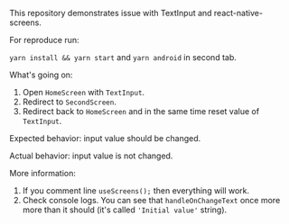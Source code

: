 
This repository demonstrates issue with TextInput and react-native-screens.

For reproduce run:

`yarn install && yarn start` and `yarn android` in second tab.

What's going on:

1. Open `HomeScreen` with `TextInput`.
2. Redirect to `SecondScreen`.
3. Redirect back to `HomeScreen` and in the same time reset value of `TextInput`.

Expected behavior: input value should be changed.

Actual behavior: input value is not changed.

More information:
1. If you comment line `useScreens();` then everything will work.
2. Check console logs. You can see that `handleOnChangeText` once more more than it should (it's called `'Initial value'` string).

